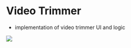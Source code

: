 # Video Trimmer

- implementation of video trimmer UI and logic

![](https://github.com/trilliwon/VideoTrimmer/blob/master/asset/example.gif?raw=true)
